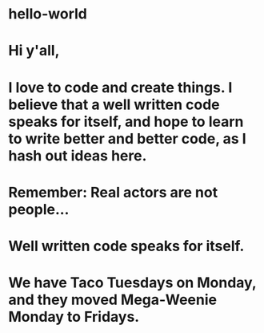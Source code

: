 # hello-world
#
# Hi y'all,
#
# I love to code and create things. I believe that a well written code speaks for itself, and hope to learn to write better and better code, as I hash out ideas here.
#
# Remember: Real actors are not people...
#           Well written code speaks for itself.
#           We have Taco Tuesdays on Monday, and they moved Mega-Weenie Monday to Fridays.
